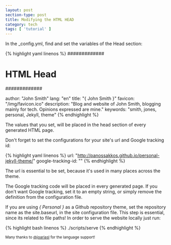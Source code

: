 ```yaml
---
layout: post
section-type: post
title: Modifying the HTML HEAD
category: tech
tags: [ 'tutorial' ]
---
```


In the \_config.yml, find and set the variables of the Head section:

{% highlight yaml linenos %}
#############
# HTML Head #
#############

author: "John Smith"
lang: "en"
title: "{ John Smith }"
favicon: "/img/favicon.ico"
description: "Blog and website of John Smith, blogging mainly for tech. Opinions expressed are mine."
keywords: "smith, jones, personal, Jekyll, theme"
{% endhighlight %}

The values that you set, will be placed in the head section of every generated HTML page.

Don't forget to set the configurations for your site's url and Google tracking id:

{% highlight yaml linenos %}
url: "http://panossakkos.github.io/personal-jekyll-theme/"
google-tracking-id: ""
{% endhighlight %}

The url is essential to be set, because it's used in many places across the theme.

The Google tracking code will be placed in every generated page.
If you don't want Google tracking, set it to an empty string, or simply remove the definition from the configuration file.

If you are using *{ Personal }* as a Github repository theme, set the repository name as the site.baseurl, in the site configuration file.
This step is essential, since its related to file paths!
In order to serve the website locally just run:

{% highlight bash linenos %}
./scripts/serve
{% endhighlight %}

<small>Many thanks to <a href="https://github.com/joariasl" target="\_blank">@joariasl</a> for the language support! </small>
